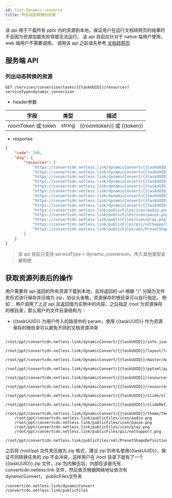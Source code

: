 ```yaml
---
id: list-dynamic-resource
title: 列出动态转换的资源
---
```


该 api 用于下载所有 pptx 内的资源到本地，保证用户在运行文档转网页的结果时不会因为资源加载失败导致无法运行。
该 api 目前仅针对于 native 端用户使用，web 端用户不需要调用。
调用该 api 之前请先参考 [文档转网页](/docs/server/api/server-dynamic-conversion)

## 服务端 API

### 列出动态转换的资源

`GET /services/conversion/tasks/{{taskUUID}}/resources?serviceType=dynamic_conversion`

* header参数

字段 | 类型 | 描述 |
--  | -- | -- |
roomToken 或 token | string | {{roomtoken}} 或 {{token}}|

* response

```JSON
{
    "code": 200,
    "msg": {
        "resources": [
            "https://convertcdn.netless.link/dynamicConvert/{{taskUUID}}/info.json",
            "https://convertcdn.netless.link/dynamicConvert/{{taskUUID}}/layout/layout1.xml",
            "https://convertcdn.netless.link/dynamicConvert/{{taskUUID}}/master/master1.xml",
            "https://convertcdn.netless.link/dynamicConvert/{{taskUUID}}/pptxml/ppt.xml",
            "https://convertcdn.netless.link/dynamicConvert/{{taskUUID}}/resources/resource1.json",
            "https://convertcdn.netless.link/dynamicConvert/{{taskUUID}}/resources/ppt/media/audio1.mp4",
            "https://convertcdn.netless.link/dynamicConvert/{{taskUUID}}/slide/slide1.xml",
            "https://convertcdn.netless.link/dynamicConvert/{{taskUUID}}/slideRef/slideRef1.xml",
            "https://convertcdn.netless.link/dynamicConvert/{{taskUUID}}/theme/theme1.xml",
            "https://convertcdn.netless.link/publicFiles/icon/audio.png",
            "https://convertcdn.netless.link/publicFiles/icon/pause.png",
            "https://convertcdn.netless.link/publicFiles/icon/play.png",
            "https://convertcdn.netless.link/publicFiles/pic/notSupport.png",
            "https://convertcdn.netless.link/publicFiles/xml/PresetShapeDefinitions.xml"
        ]
    }
}
```

> 该 api 目前只支持 serviceType = dynamic_conversion，传入其他类型会被拒绝

## 获取资源列表后的操作

用户需要将 api 返回的所有资源下载到本地，且将返回的 url 根据 "/" 分隔为文件夹形式进行保存并压缩为 zip，协议头省略，资源保存的根目录可以自行指定。
例如：
用户调用了上述 api 且返回值为实例中的内容，之后指定 /root 为资源保存的根目录，那么用户的文件目录结构为：

* {{taskUUID}} 为用户传入的路径中的 param，使用 {{taskUUID}} 作为资源保存的根目录可以避免不同的文档资源冲突

```shell
    /root/ppt/convertcdn.netless.link/dynamicConvert/{{taskUUID}}/info.json
    /root/ppt/convertcdn.netless.link/dynamicConvert/{{taskUUID}}/layout/layout1.xml
    /root/ppt/convertcdn.netless.link/dynamicConvert/{{taskUUID}}/master/master1.xml
    /root/ppt/convertcdn.netless.link/dynamicConvert/{{taskUUID}}/pptxml/ppt.xml
    /root/ppt/convertcdn.netless.link/dynamicConvert/{{taskUUID}}/resources/resource1.json
    /root/ppt/convertcdn.netless.link/dynamicConvert/{{taskUUID}}/resources/ppt/media/audio1.mp4
    /root/ppt/convertcdn.netless.link/dynamicConvert/{{taskUUID}}/slide/slide1.xml
    /root/ppt/convertcdn.netless.link/dynamicConvert/{{taskUUID}}/slideRef/slideRef1.xml
    /root/ppt/convertcdn.netless.link/dynamicConvert/{{taskUUID}}/theme/theme1.xml
    /root/ppt/convertcdn.netless.link/publicFiles/icon/audio.png
    /root/ppt/convertcdn.netless.link/publicFiles/icon/pause.png
    /root/ppt/convertcdn.netless.link/publicFiles/icon/play.png
    /root/ppt/convertcdn.netless.link/publicFiles/pic/notSupport.png
    /root/ppt/convertcdn.netless.link/publicFiles/xml/PresetShapeDefinitions.xml
```

之后将 /root/ppt 文件夹压缩为 zip 格式，建议 zip 的命名使用{{taskUUID}}，保证不同转换任务的 zip 不会冲突，这样用户在 /root 目录下就有了一个 {{taskUUID}}.zip 文件，zip 包内解压后，内部应该是先有 convertcdn.netless.link 文件，然后依次根据网络地址依次有 dynamicConvert， publicFiles文件夹

```shell
/convertcdn.netless.link/dynamicConvert
/convertcdn.netless.link/publicFiles
```
```
